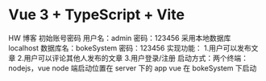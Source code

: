# Vue 3 + TypeScript + Vite

HW 博客
初始账号密码
用户名：admin
密码：123456
采用本地数据库 localhost
数据库名：bokeSystem
密码：123456
实现功能： 1.用户可以发布文章 2.用户可以评论其他人发布的文章 3.用户登录/注册
启动方式：两个终端：nodejs，vue
node 端启动位置在 server 下的 app
vue 在 bokeSystem 下启动
